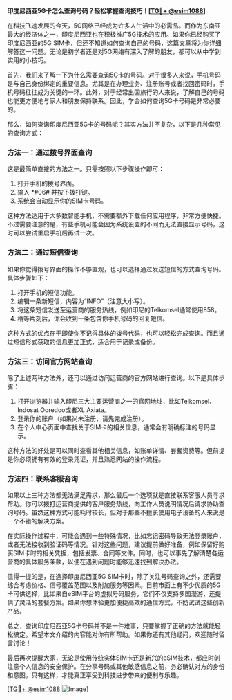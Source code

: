 **印度尼西亚5G卡怎么查询号码？轻松掌握查询技巧！[[TG💪+ @esim1088](https://t.me/s/esim1088)]**

在科技飞速发展的今天，5G网络已经成为许多人生活中的必需品。而作为东南亚最大的经济体之一，印度尼西亚也在积极推广5G技术的应用。如果你已经购买了印度尼西亚的5G SIM卡，但还不知道如何查询自己的号码，这篇文章将为你详细解答这一问题。无论是初学者还是对5G网络有深入了解的朋友，都可以从中学到实用的小技巧。

首先，我们来了解一下为什么需要查询5G卡的号码。对于很多人来说，手机号码是与自己身份绑定的重要信息。尤其是在办理业务、注册账号或者找回密码时，手机号码往往成为关键的一环。此外，对于经常出国旅行的人来说，了解自己的号码也能更方便地与家人和朋友保持联系。因此，学会如何查询5G卡号码是非常必要的。

那么，如何查询印度尼西亚5G卡的号码呢？其实方法并不复杂，以下是几种常见的查询方式：

### 方法一：通过拨号界面查询

这是最简单直接的方法之一。只需按照以下步骤操作即可：

1. 打开手机的拨号界面。
2. 输入 *#06# 并按下拨打键。
3. 系统会自动显示你的SIM卡号码。

这种方法适用于大多数智能手机，不需要额外下载任何应用程序，非常方便快捷。不过需要注意的是，有些手机可能会因为系统设置的不同而无法直接显示号码，这时可以尝试重启手机后再试一次。

### 方法二：通过短信查询

如果你觉得拨号界面的操作不够直观，也可以选择通过发送短信的方式查询号码。具体步骤如下：

1. 打开手机的短信功能。
2. 编辑一条新短信，内容为“INFO”（注意大小写）。
3. 将这条短信发送至运营商的服务热线，例如印尼的Telkomsel通常使用858。
4. 稍等片刻后，你会收到一条包含你手机号码的回复短信。

这种方式的优点在于即使你不记得具体的拨号代码，也可以轻松完成查询。而且通过短信形式获取的信息更加正式，适合用于记录或备份。

### 方法三：访问官方网站查询

除了上述两种方法外，还可以通过访问运营商的官方网站进行查询。以下是具体步骤：

1. 打开浏览器并输入印尼三大主要运营商之一的官网地址，比如Telkomsel、Indosat Ooredoo或者XL Axiata。
2. 登录你的账户（如果尚未注册，请先完成注册）。
3. 在个人中心页面中查找关于SIM卡的相关信息，通常会有明确标注的号码显示。

这种方法的好处是可以同时查看其他相关信息，如账单详情、套餐资费等。但前提是你必须拥有有效的登录凭证，并且熟悉网站的操作流程。

### 方法四：联系客服咨询

如果以上三种方法都无法满足需求，那么最后一个选项就是直接联系客服人员寻求帮助。你可以拨打运营商提供的客户服务热线，向工作人员说明情况后请求协助查询号码。虽然这种方式可能耗时较长，但对于那些不擅长使用电子设备的人来说是一个不错的解决方案。

在实际操作过程中，可能会遇到一些特殊情况，比如忘记密码导致无法登录账户，或者无法接收到验证码等情况。针对这些问题，建议提前做好准备，例如保留好购买SIM卡时的相关凭据，包括发票、合同等文件。同时，也可以事先了解清楚各运营商的具体服务条款，以便在遇到问题时能够迅速找到解决办法。

值得一提的是，在选择印度尼西亚5G SIM卡时，除了关注号码查询之外，还需要综合考虑价格、信号覆盖范围以及附加服务等因素。目前市面上有不少优质的5G卡可供选择，比如来自eSIM平台的虚拟号码服务，它们不仅支持多国漫游，还提供了灵活的套餐方案。如果你想体验更加便捷高效的通信方式，不妨试试这些创新产品。

总之，查询印度尼西亚5G卡号码并不是一件难事，只要掌握了正确的方法就能轻松搞定。希望本文介绍的内容能对你有所帮助。如果你还有其他疑问，欢迎随时留言讨论！

最后再次提醒大家，无论是使用传统实体SIM卡还是新兴的eSIM技术，都应时刻注意个人信息的安全保护。在分享号码或其他敏感信息之前，务必确认对方的身份和意图。只有这样，才能真正享受到科技进步带来的便利与乐趣。

[[TG💪+ @esim1088](https://t.me/s/esim1088) ![Image](https://i.postimg.cc/4NQfJmqS/Snipaste-2025-05-13-00-14-12.png)]
